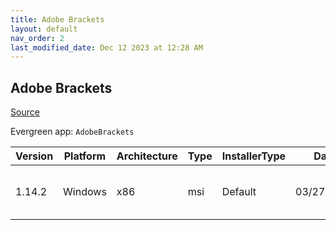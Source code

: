 ```yaml
---
title: Adobe Brackets
layout: default
nav_order: 2
last_modified_date: Dec 12 2023 at 12:28 AM
---
```


## Adobe Brackets

[Source](http://brackets.io/)

Evergreen app: `AdobeBrackets`

| Version | Platform | Architecture | Type | InstallerType | Date       | Size     | URI                                                                                                                                                                                              |
| ------- | -------- | ------------ | ---- | ------------- | ---------- | -------- | ------------------------------------------------------------------------------------------------------------------------------------------------------------------------------------------------ |
| 1.14.2  | Windows  | x86          | msi  | Default       | 03/27/2020 | 80896000 | [https://github.com/adobe/brackets/releases/download/release-1.14.2/Brackets.Release.1.14.2.msi](https://github.com/adobe/brackets/releases/download/release-1.14.2/Brackets.Release.1.14.2.msi) |
